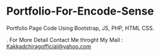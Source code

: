 # Portfolio-For-Encode-Sense
Portfolio Page Code Using Bootstrap, JS, PHP, HTML CSS.

.
For More Detail Contact Me throght My Mail : Kakkadchiragofficial@yahoo.com
